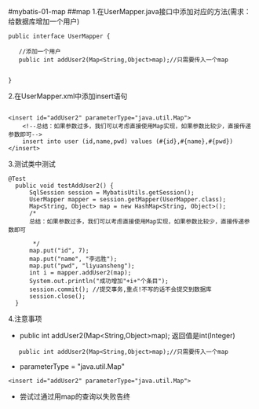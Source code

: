  #mybatis-01-map
 ##map
1.在UserMapper.java接口中添加对应的方法(需求：给数据库增加一个用户)

~~~~
public interface UserMapper {
   
   //添加一个用户
   public int addUser2(Map<String,Object>map);//只需要传入一个map


}
~~~~

2.在UserMapper.xml中添加insert语句
~~~~

<insert id="addUser2" parameterType="java.util.Map">
    <!--总结：如果参数过多，我们可以考虑直接使用Map实现，如果参数比较少，直接传递参数即可-->
    insert into user (id,name,pwd) values (#{id},#{name},#{pwd})
</insert>

~~~~
 
3.测试类中测试
  ~~~~
  @Test
    public void testAddUser2() {
        SqlSession session = MybatisUtils.getSession();
        UserMapper mapper = session.getMapper(UserMapper.class);
        Map<String, Object> map = new HashMap<String, Object>();
        /*
        总结：如果参数过多，我们可以考虑直接使用Map实现，如果参数比较少，直接传递参数即可

         */
        map.put("id", 7);
        map.put("name", "李远胜");
        map.put("pwd", "liyuansheng");
        int i = mapper.addUser2(map);
        System.out.println("成功增加"+i+"个条目");
        session.commit(); //提交事务,重点!不写的话不会提交到数据库
        session.close();
    }
  ~~~~

4.注意事项
* public int addUser2(Map<String,Object>map); 返回值是int(Integer)
~~~~
   public int addUser2(Map<String,Object>map);//只需要传入一个map
~~~~
* parameterType = "java.util.Map"
~~~~
<insert id="addUser2" parameterType="java.util.Map">
~~~~
* 尝试过通过用map的查询以失败告终
